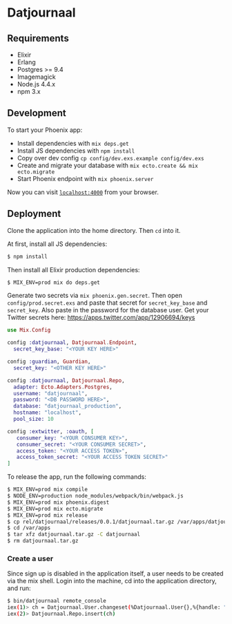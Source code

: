 # Datjournaal

## Requirements

- Elixir
- Erlang
- Postgres >= 9.4
- Imagemagick
- Node.js 4.4.x
- npm 3.x


## Development

To start your Phoenix app:

  * Install dependencies with `mix deps.get`
  * Install JS dependencies with `npm install`
  * Copy over dev config `cp config/dev.exs.example config/dev.exs`
  * Create and migrate your database with `mix ecto.create && mix ecto.migrate`
  * Start Phoenix endpoint with `mix phoenix.server`

Now you can visit [`localhost:4000`](http://localhost:4000) from your browser.

## Deployment

Clone the application into the home directory. Then `cd` into it.

At first, install all JS dependencies:

```bash
$ npm install
```

Then install all Elixir production dependencies:

```bash
$ MIX_ENV=prod mix do deps.get
```

Generate two secrets via `mix phoenix.gen.secret`. Then open `config/prod.secret.exs` and paste that secret for `secret_key_base` and `secret_key`. Also paste in the password for the database user. Get your Twitter secrets here: https://apps.twitter.com/app/12906694/keys

```elixir
use Mix.Config

config :datjournaal, Datjournaal.Endpoint,
  secret_key_base: "<YOUR KEY HERE>"

config :guardian, Guardian,
  secret_key: "<OTHER KEY HERE>"

config :datjournaal, Datjournaal.Repo,
  adapter: Ecto.Adapters.Postgres,
  username: "datjournaal",
  password: "<DB PASSWORD HERE>",
  database: "datjournaal_production",
  hostname: "localhost",
  pool_size: 10

config :extwitter, :oauth, [
   consumer_key: "<YOUR CONSUMER KEY>",
   consumer_secret: "<YOUR CONSUMER SECRET>",
   access_token: "<YOUR ACCESS TOKEN>",
   access_token_secret: "<YOUR ACCESS TOKEN SECRET>"
]
```

To release the app, run the following commands:

```bash
$ MIX_ENV=prod mix compile
$ NODE_ENV=production node_modules/webpack/bin/webpack.js
$ MIX_ENV=prod mix phoenix.digest
$ MIX_ENV=prod mix ecto.migrate
$ MIX_ENV=prod mix release
$ cp rel/datjournaal/releases/0.0.1/datjournaal.tar.gz /var/apps/datjournaal/
$ cd /var/apps
$ tar xfz datjournaal.tar.gz -C datjournaal
$ rm datjournaal.tar.gz
```

### Create a user

Since sign up is disabled in the application itself, a user needs to be created via the mix shell. Login into the machine, cd into the application directory,
and run:

```bash
$ bin/datjournaal remote_console
iex(1)> ch = Datjournaal.User.changeset(%Datjournaal.User{},%{handle: "hansengang", email: "hansen@example.com", password: "test1234!"})
iex(2)> Datjournaal.Repo.insert(ch)
```
